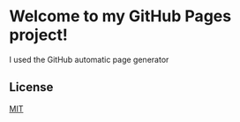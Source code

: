 # Welcome to my GitHub Pages project!

I used the GitHub automatic page generator

## License

[MIT](http://opensource.org/licenses/MIT)
